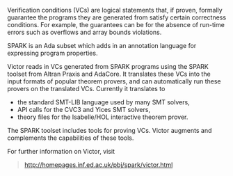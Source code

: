 Verification conditions (VCs) are logical statements that, if proven,
formally guarantee the programs they are generated from satisfy
certain correctness conditions.  For example, the guarantees can be
for the absence of run-time errors such as overflows and array bounds
violations.

SPARK is an Ada subset which adds in an annotation language for
expressing program properties.

Victor reads in VCs generated from SPARK programs using the SPARK toolset
from Altran Praxis and AdaCore.  It translates these VCs into the input formats
of popular theorem provers, and can automatically run these provers on
the translated VCs.  Currently it translates to

  * the standard SMT-LIB language used by many SMT solvers,
  * API calls for the CVC3 and Yices SMT solvers,
  * theory files for the Isabelle/HOL interactive theorem prover.

The SPARK toolset includes tools for proving VCs.  Victor augments and
complements the capabilities of these tools.

For further information on Victor, visit

> http://homepages.inf.ed.ac.uk/pbj/spark/victor.html